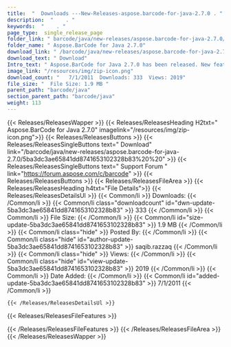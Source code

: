 ```yaml
---
title:  "  Downloads ---New-Releases-aspose.barcode-for-java-2.7.0 . " 
description:  "    . " 
keywords:  "    . " 
page_type:  single_release_page
folder_link: " barcode/java/new-releases/aspose.barcode-for-java-2.7.0/"
folder_name: " Aspose.BarCode for Java 2.7.0"
download_link: " /barcode/java/new-releases/aspose.barcode-for-java-2.7.0/5ba3dc3ae65841dd8741653102328b83"
download_text: " Download"
Intro_text: " Aspose.BarCode for Java 2.7.0 has been released. New features and bug fixes prov..."
image_link: "/resources/img/zip-icon.png"
download_count: "   7/1/2011  Downloads: 333  Views: 2019"
file_size: "  File Size: 1.9 MB "
parent_path: "barcode/java"
section_parent_path: "barcode/java"
weight: 113
---
```


{{< Releases/ReleasesWapper >}}
  {{< Releases/ReleasesHeading H2txt=" Aspose.BarCode for Java 2.7.0" imagelink="/resources/img/zip-icon.png">}}
  {{< Releases/ReleasesButtons >}}
    {{< Releases/ReleasesSingleButtons text=" Download" link="/barcode/java/new-releases/aspose.barcode-for-java-2.7.0/5ba3dc3ae65841dd8741653102328b83%20%20" >}}
    {{< Releases/ReleasesSingleButtons text=" Support Forum " link="https://forum.aspose.com/c/barcode" >}}
  {{< Releases/ReleasesButtons >}}
  {{< Releases/ReleasesFileArea >}}
    {{< Releases/ReleasesHeading h4txt="File Details">}}
    {{< Releases/ReleasesDetailsUl >}}
            {{< Common/li  >}} Downloads: {{< /Common/li >}} 
      {{< Common/li class="downloadcount" id="dwn-update-5ba3dc3ae65841dd8741653102328b83" >}} 333 {{< /Common/li >}} 
      {{< Common/li  >}} File Size: {{< /Common/li >}} 
      {{< Common/li id="size-update-5ba3dc3ae65841dd8741653102328b83" >}} 1.9 MB {{< /Common/li >}} 
      {{< Common/li  class="hide" >}} Posted By: {{< /Common/li >}} 
      {{< Common/li class="hide" id="author-update-5ba3dc3ae65841dd8741653102328b83" >}} saqib.razzaq {{< /Common/li >}} 
      {{< Common/li class="hide"  >}} Views: {{< /Common/li >}} 
      {{< Common/li class="hide" id="view-update-5ba3dc3ae65841dd8741653102328b83" >}} 2019 {{< /Common/li >}} 
      {{< Common/li  >}} Date Added: {{< /Common/li >}} 
      {{< Common/li id="added-update-5ba3dc3ae65841dd8741653102328b83" >}} 7/1/2011 {{< /Common/li >}} 

    {{< /Releases/ReleasesDetailsUl >}}

  {{< Releases/ReleasesFileFeatures >}}
      
  {{< /Releases/ReleasesFileFeatures >}}
 {{< /Releases/ReleasesFileArea >}}
{{< /Releases/ReleasesWapper >}}


